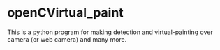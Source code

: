 # openCVirtual_paint
This is a python program for making detection and virtual-painting over camera (or web camera) and many more.
